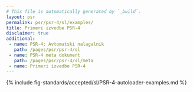 ```yaml
---
# This file is automatically generated by `_build`.
layout: psr
permalink: psr/psr-4/sl/examples/
title: Primeri izvedbe PSR-4
disclaimer: true
additional:
 - name: PSR-4: Avtomatski nalagalnik
   path: /pages/psr/psr-4/sl
 - name: PSR-4 meta dokument
   path: /pages/psr/psr-4/sl/meta
 - name: Primeri izvedbe PSR-4
---
```


{% include fig-standards/accepted/sl/PSR-4-autoloader-examples.md %}